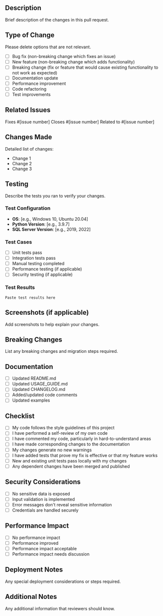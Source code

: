 ## Description
Brief description of the changes in this pull request.

## Type of Change
Please delete options that are not relevant.

- [ ] Bug fix (non-breaking change which fixes an issue)
- [ ] New feature (non-breaking change which adds functionality)
- [ ] Breaking change (fix or feature that would cause existing functionality to not work as expected)
- [ ] Documentation update
- [ ] Performance improvement
- [ ] Code refactoring
- [ ] Test improvements

## Related Issues
Fixes #[issue number]
Closes #[issue number]
Related to #[issue number]

## Changes Made
Detailed list of changes:

- Change 1
- Change 2
- Change 3

## Testing
Describe the tests you ran to verify your changes.

### Test Configuration
- **OS**: [e.g., Windows 10, Ubuntu 20.04]
- **Python Version**: [e.g., 3.9.7]
- **SQL Server Version**: [e.g., 2019, 2022]

### Test Cases
- [ ] Unit tests pass
- [ ] Integration tests pass
- [ ] Manual testing completed
- [ ] Performance testing (if applicable)
- [ ] Security testing (if applicable)

### Test Results
```
Paste test results here
```

## Screenshots (if applicable)
Add screenshots to help explain your changes.

## Breaking Changes
List any breaking changes and migration steps required.

## Documentation
- [ ] Updated README.md
- [ ] Updated USAGE_GUIDE.md
- [ ] Updated CHANGELOG.md
- [ ] Added/updated code comments
- [ ] Updated examples

## Checklist
- [ ] My code follows the style guidelines of this project
- [ ] I have performed a self-review of my own code
- [ ] I have commented my code, particularly in hard-to-understand areas
- [ ] I have made corresponding changes to the documentation
- [ ] My changes generate no new warnings
- [ ] I have added tests that prove my fix is effective or that my feature works
- [ ] New and existing unit tests pass locally with my changes
- [ ] Any dependent changes have been merged and published

## Security Considerations
- [ ] No sensitive data is exposed
- [ ] Input validation is implemented
- [ ] Error messages don't reveal sensitive information
- [ ] Credentials are handled securely

## Performance Impact
- [ ] No performance impact
- [ ] Performance improved
- [ ] Performance impact acceptable
- [ ] Performance impact needs discussion

## Deployment Notes
Any special deployment considerations or steps required.

## Additional Notes
Any additional information that reviewers should know.
